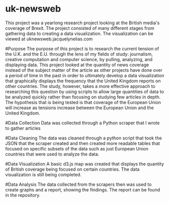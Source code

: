# uk-newsweb
This project was a yearlong research project looking at the British media's coverage of Brexit. The project consisted of many different stages from gathering data to creating a data visualization. The visualization can be viewed at uknewsweb.jacquelynelias.com

#Purpose
The purpose of this project is to research the current tension of the U.K. and the
E.U. through the lens of my fields of study: journalism, creative computation and
computer science, by pulling, analyzing, and displaying data. This project looked at the
quantity of news coverage instead of the subject matter of the article as other projects
have done over a period of time in the past in order to ultimately develop a data
visualization that graphically displays the frequency that the United Kingdom reports on
other countries. The study, however, takes a more effective approach to researching this
question by using scripts to allow large quantities of data to be analyzed quickly rather
than focusing on studying few articles in depth. The hypothesis that is being tested is that
coverage of the European Union will increase as tensions increase between the European
Union and the United Kingdom.

#Data Collection
Data was collected through a Python scraper that I wrote to gather articles 

#Data Cleaning
The data was cleaned through a python script that took the JSON that the scraper created and then created more readable tables that focused on specific subsets of the data such as just European Union countries that were used to analyze the data. 

#Data Visualization
A basic d3.js map was created that displays the quantity of British coverage being focused on certain countries. The data visualization is still being completed. 


#Data Analysis
The data collected from the scrapers then was used to create graphs and a report, showing the findings. The report can be found in the repository. 

